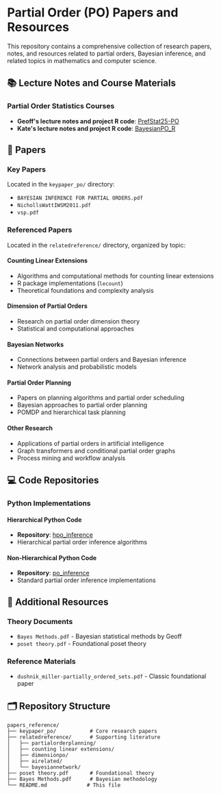 # Partial Order (PO) Papers and Resources

This repository contains a comprehensive collection of research papers, notes, and resources related to partial orders, Bayesian inference, and related topics in mathematics and computer science.

## 📚 Lecture Notes and Course Materials

### Partial Order Statistics Courses
- **Geoff's lecture notes and project R code**: [PrefStat25-PO](https://github.com/gknicholls/PrefStat25-PO)
- **Kate's lecture notes and project R code**: [BayesianPO_R](https://github.com/hollyli-dq/BayesianPO_R)

## 📄 Papers

### Key Papers
Located in the `keypaper_po/` directory:
- `BAYESIAN INFERENCE FOR PARTIAL ORDERS.pdf`
- `NichollsWattIWSM2011.pdf`
- `vsp.pdf`

### Referenced Papers
Located in the `relatedreference/` directory, organized by topic:



#### Counting Linear Extensions
- Algorithms and computational methods for counting linear extensions
- R package implementations (`lecount`)
- Theoretical foundations and complexity analysis

#### Dimension of Partial Orders
- Research on partial order dimension theory
- Statistical and computational approaches

#### Bayesian Networks
- Connections between partial orders and Bayesian inference
- Network analysis and probabilistic models

#### Partial Order Planning
- Papers on planning algorithms and partial order scheduling
- Bayesian approaches to partial order planning
- POMDP and hierarchical task planning
  
#### Other Research
- Applications of partial orders in artificial intelligence
- Graph transformers and conditional partial order graphs
- Process mining and workflow analysis
  
## 💻 Code Repositories

### Python Implementations

#### Hierarchical Python Code
- **Repository**: [hpo_inference](https://github.com/hollyli-dq/hpo_inference)
- Hierarchical partial order inference algorithms

#### Non-Hierarchical Python Code  
- **Repository**: [po_inference](https://github.com/hollyli-dq/po_inference)
- Standard partial order inference implementations

## 📖 Additional Resources

### Theory Documents

- `Bayes Methods.pdf` - Bayesian statistical methods by Geoff
- `poset theory.pdf` - Foundational poset theory 

### Reference Materials
- `dushnik_miller-partially_ordered_sets.pdf` - Classic foundational paper

## 🗂️ Repository Structure

```
papers_reference/
├── keypaper_po/           # Core research papers
├── relatedreference/      # Supporting literature
│   ├── partialorderplanning/
│   ├── counting linear extensions/
│   ├── dimensionpo/
│   ├── airelated/
│   └── bayesiannetwork/
├── poset theory.pdf       # Foundational theory
├── Bayes Methods.pdf      # Bayesian methodology
└── README.md             # This file
```

